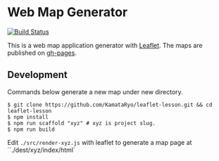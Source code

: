 # Web Map Generator

[![Build Status](https://travis-ci.org/KamataRyo/leaflet-lesson.svg?branch=master)](https://travis-ci.org/KamataRyo/leaflet-lesson)

This is a web map application generator with [Leaflet](http://leafletjs.com/).
The maps are published on [gh-pages](https://kamataryo.github.io/leaflet-lesson/).

## Development

Commands below generate a new map under new directory.

```
$ git clone https://github.com/KamataRyo/leaflet-lesson.git && cd leaflet-lesson
$ npm install
$ npm run scaffold "xyz" # xyz is project slug.
$ npm run build
```

Edit `./src/render-xyz.js` with leaflet to generate a map page at ``./dest/xyz/index/html`
